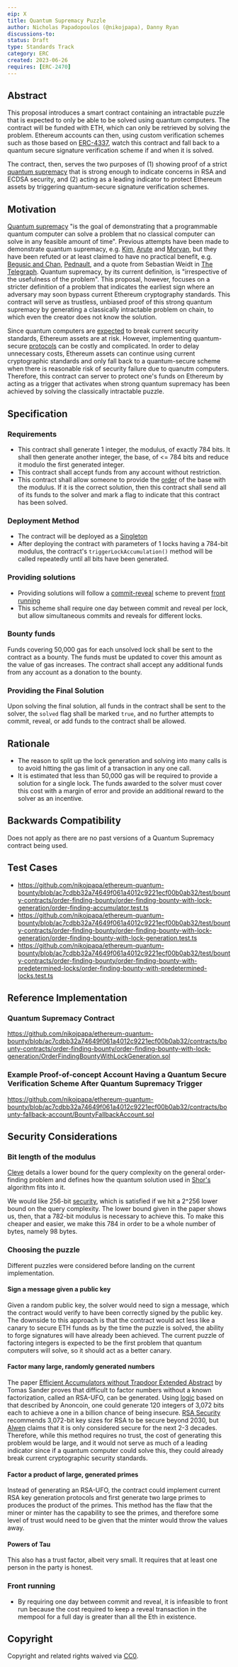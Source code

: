 ```yaml
---
eip: X
title: Quantum Supremacy Puzzle
author: Nicholas Papadopoulos (@nikojpapa), Danny Ryan 
discussions-to: 
status: Draft
type: Standards Track
category: ERC
created: 2023-06-26
requires: [ERC-2470]
---
```


## Abstract

This proposal introduces a smart contract containing an intractable puzzle that is expected to only be able to be solved
using quantum computers.
The contract will be funded with ETH, which can only be retrieved by solving the problem.
Ethereum accounts can then, using custom verification schemes such as those based on [ERC-4337](./eip-4337.md), watch this contract and fall back to a quantum secure signature verification scheme if and when it is solved.

The contract, then, serves the two purposes of (1) showing proof of a strict [quantum supremacy] that is strong enough to 
indicate concerns in RSA and ECDSA security, and (2) acting as a leading indicator to protect Ethereum assets by triggering quantum-secure 
signature verification schemes.

## Motivation

[Quantum supremacy] "is the goal of demonstrating that a programmable quantum computer can solve a problem that no classical computer can solve in any feasible amount of time".
Previous attempts have been made to demonstrate quantum supremacy, e.g. [Kim](https://www.nature.com/articles/s41586-023-06096-3), [Arute](https://www.nature.com/articles/s41586-019-1666-5) and [Morvan](https://arxiv.org/abs/2304.11119), 
but they have been refuted or at least claimed to have no practical benefit, e.g. [Begusic and Chan](https://arxiv.org/pdf/2306.16372.pdf), [Pednault](https://arxiv.org/pdf/1910.09534.pdf), 
and a quote from Sebastian Weidt in [The Telegraph](https://thequantuminsider.com/2023/07/04/google-claims-latest-quantum-experiment-would-take-decades-on-classical-computer/).
Quantum supremacy, by its current definition, is "irrespective of the usefulness of the problem".
This proposal, however, focuses on a stricter definition of a problem that indicates the earliest sign where an adversary may soon bypass current Ethereum cryptography standards.
This contract will serve as trustless, unbiased proof of this strong quantum supremacy by generating a classically intractable problem on chain, 
to which even the creator does not know the solution.

Since quantum computers are [expected](https://www.nature.com/articles/d41586-023-00017-0) to break current security standards,
Ethereum assets are at risk. However, implementing quantum-secure
[protocols](https://csrc.nist.gov/News/2022/pqc-candidates-to-be-standardized-and-round-4) can be costly and complicated.
In order to delay unnecessary costs, Ethereum assets can continue using current cryptographic standards and only fall back
to a quantum-secure scheme when there is reasonable risk of security failure due to quanutm computers.
Therefore, this contract can server to protect one's funds on Ethereum by acting as a trigger that activates when 
strong quantum supremacy has been achieved by solving the classically intractable puzzle.


## Specification

### Requirements

- This contract shall generate 1 integer, the modulus, of exactly 784 bits. 
  It shall then generate another integer, the base, of <= 784 bits and reduce it modulo the first generated integer.
- This contract shall accept funds from any account without restriction.
- This contract shall allow someone to provide the [order](https://en.wikipedia.org/wiki/Shor%27s_algorithm#Quantum_order-finding_subroutine) of the base with the modulus.
  If it is the correct solution, then this contract shall send all of its funds to the solver and mark a flag to indicate that this contract has been solved.

### Deployment Method

- The contract will be deployed as a [Singleton][ERC-2470]
- After deploying the contract with parameters of 1 locks having a 784-bit modulus, the contract's `triggerLockAccumulation()` method will be called repeatedly until all bits have been generated.

### Providing solutions

- Providing solutions will follow a [commit-reveal](https://medium.com/swlh/exploring-commit-reveal-schemes-on-ethereum-c4ff5a777db8) scheme to prevent [front running](https://solidity-by-example.org/hacks/front-running/.)
- This scheme shall require one day between commit and reveal per lock, but allow simultaneous commits and reveals for different locks.

### Bounty funds
Funds covering 50,000 gas for each unsolved lock shall be sent to the contract as a bounty.
The funds must be updated to cover this amount as the value of gas increases.
The contract shall accept any additional funds from any account as a donation to the bounty.

### Providing the Final Solution

Upon solving the final solution, all funds in the contract shall be sent to the solver, the `solved` flag shall be marked `true`, and no further attempts to commit, reveal, or add funds to the contract shall be allowed.

## Rationale

- The reason to split up the lock generation and solving into many calls is to avoid hitting the gas limit of a transaction in any one call.
- It is estimated that less than 50,000 gas will be required to provide a solution for a single lock.
  The funds awarded to the solver must cover this cost with a margin of error and provide an additional reward to the solver as an incentive.

## Backwards Compatibility

Does not apply as there are no past versions of a Quantum Supremacy contract being used.

## Test Cases

- https://github.com/nikojpapa/ethereum-quantum-bounty/blob/ac7cdbb32a74649f061a4012c9221ecf00b0ab32/test/bounty-contracts/order-finding-bounty/order-finding-bounty-with-lock-generation/order-finding-accumulator.test.ts
- https://github.com/nikojpapa/ethereum-quantum-bounty/blob/ac7cdbb32a74649f061a4012c9221ecf00b0ab32/test/bounty-contracts/order-finding-bounty/order-finding-bounty-with-lock-generation/order-finding-bounty-with-lock-generation.test.ts
- https://github.com/nikojpapa/ethereum-quantum-bounty/blob/ac7cdbb32a74649f061a4012c9221ecf00b0ab32/test/bounty-contracts/order-finding-bounty/order-finding-bounty-with-predetermined-locks/order-finding-bounty-with-predetermined-locks.test.ts

## Reference Implementation

### Quantum Supremacy Contract
https://github.com/nikojpapa/ethereum-quantum-bounty/blob/ac7cdbb32a74649f061a4012c9221ecf00b0ab32/contracts/bounty-contracts/order-finding-bounty/order-finding-bounty-with-lock-generation/OrderFindingBountyWithLockGeneration.sol

### Example Proof-of-concept Account Having a Quantum Secure Verification Scheme After Quantum Supremacy Trigger
https://github.com/nikojpapa/ethereum-quantum-bounty/blob/ac7cdbb32a74649f061a4012c9221ecf00b0ab32/contracts/bounty-fallback-account/BountyFallbackAccount.sol

## Security Considerations

### Bit length of the modulus
[Cleve](https://arxiv.org/abs/quant-ph/9911124) details a lower bound for the query complexity on the general order-finding problem and defines 
how the quantum solution used in [Shor's](https://api.semanticscholar.org/CorpusID:15291489) algorithm fits into it. 

We would like 256-bit [security](https://api.semanticscholar.org/CorpusID:209527904), which is satisfied if we hit a 2^256 lower bound on the query complexity.
The lower bound given in the paper shows us, then, that a 782-bit modulus is necessary to achieve this.
To make this cheaper and easier, we make this 784 in order to be a whole number of bytes, namely 98 bytes.

### Choosing the puzzle
Different puzzles were considered before landing on the current implementation.

#### Sign a message given a public key
Given a random public key, the solver would need to sign a message, which the contract would verify to have been correctly signed by the public key. The downside to this approach is that the contract would act less like a canary to secure ETH funds as by the time the puzzle is solved, the ability to forge signatures will have already been achieved. The current puzzle of factoring integers is expected to be the first problem that quantum computers will solve, so it should act as a better canary.

#### Factor many large, randomly generated numbers
The paper [Efficient Accumulators without Trapdoor Extended Abstract](https://link.springer.com/chapter/10.1007/978-3-540-47942-0_21) by Tomas Sander proves that difficult to factor numbers without a known factorization, called an RSA-UFO, can be generated. 
Using [logic](https://anoncoin.github.io/RSA_UFO/) based on that described by Anoncoin, one could generate 120 integers of 3,072 bits each to achieve a one in a billion chance of being insecure.
[RSA Security](https://web.archive.org/web/20170417095741/https://www.emc.com/emc-plus/rsa-labs/historical/twirl-and-rsa-key-size.htm) recommends 3,072-bit key sizes for RSA to be secure beyond 2030, 
but [Alwen](https://wickr.com/the-bit-security-of-cryptographic-primitives-2/) claims that it is only considered secure for the next 2-3 decades.
Therefore, while this method requires no trust, the cost of generating this problem would be large, and it would not serve as much of a leading indicator since if a quantum computer could solve this, they could already break current cryptographic security standards.

#### Factor a product of large, generated primes
Instead of generating an RSA-UFO, the contract could implement current RSA key generation protocols and first generate two large primes to produces the product of the primes. This method has the flaw that the miner or minter has the capability to see the primes, and therefore some level of trust would need to be given that the minter would throw the values away.

#### Powers of Tau
This also has a trust factor, albeit very small. It requires that at least one person in the party is honest.


### Front running
- By requiring one day between commit and reveal, it is infeasible to front run because the cost required to keep a reveal transaction in the mempool for a full day is greater than all the Eth in existence.

## Copyright
Copyright and related rights waived via [CC0](../LICENSE.md).

[ERC-2470]: ./eip-2470.md
[Quantum supremacy]: https://en.wikipedia.org/wiki/Quantum_supremacy
